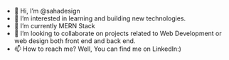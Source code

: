- 👋 Hi, I’m @sahadesign
- 👀 I’m interested in learning and building new technologies.
- 🌱 I’m currently MERN Stack
- 💞️ I’m looking to collaborate on projects related to Web Development or web design both front end and back end.
- 📫 How to reach me? Well, You can find me on LinkedIn:)

<!---
sahadesign/sahadesign is a ✨ special ✨ repository because its `README.md` (this file) appears on your GitHub profile.
You can click the Preview link to take a look at your changes.
--->
